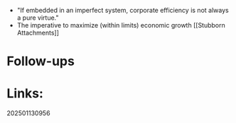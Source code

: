 - "If embedded in an imperfect system, corporate efficiency is not always a pure virtue."
- The imperative to maximize (within limits) economic growth [[Stubborn Attachments]]
# Follow-ups



# Links:


202501130956